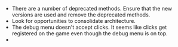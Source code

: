 * There are a number of deprecated methods. Ensure that the new versions are used and remove the deprecated methods.
* Look for opportunities to consolidate architecture.
* The debug menu doesn't accept clicks. It seems like clicks get registered on the game even though the debug menu is on top.
* 
